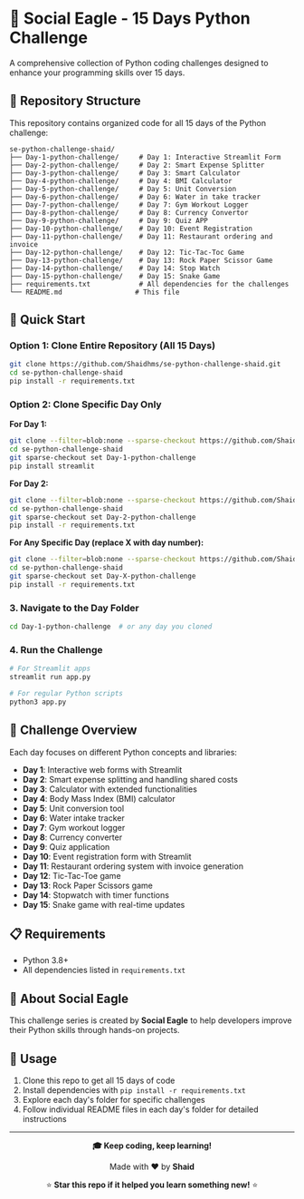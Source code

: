# 🦅 Social Eagle - 15 Days Python Challenge

A comprehensive collection of Python coding challenges designed to enhance your programming skills over 15 days.

## 📁 Repository Structure

This repository contains organized code for all 15 days of the Python challenge:

```
se-python-challenge-shaid/
├── Day-1-python-challenge/     # Day 1: Interactive Streamlit Form
├── Day-2-python-challenge/     # Day 2: Smart Expense Splitter
├── Day-3-python-challenge/     # Day 3: Smart Calculator
├── Day-4-python-challenge/     # Day 4: BMI Calculator
├── Day-5-python-challenge/     # Day 5: Unit Conversion 
├── Day-6-python-challenge/     # Day 6: Water in take tracker
├── Day-7-python-challenge/     # Day 7: Gym Workout Logger
├── Day-8-python-challenge/     # Day 8: Currency Convertor
├── Day-9-python-challenge/     # Day 9: Quiz APP
├── Day-10-python-challenge/    # Day 10: Event Registration
├── Day-11-python-challenge/    # Day 11: Restaurant ordering and invoice
├── Day-12-python-challenge/    # Day 12: Tic-Tac-Toc Game
├── Day-13-python-challenge/    # Day 13: Rock Paper Scissor Game
├── Day-14-python-challenge/    # Day 14: Stop Watch
├── Day-15-python-challenge/    # Day 15: Snake Game
├── requirements.txt            # All dependencies for the challenges
└── README.md                  # This file
```

## 🚀 Quick Start

### Option 1: Clone Entire Repository (All 15 Days)
```bash
git clone https://github.com/Shaidhms/se-python-challenge-shaid.git
cd se-python-challenge-shaid
pip install -r requirements.txt
```

### Option 2: Clone Specific Day Only
**For Day 1:**
```bash
git clone --filter=blob:none --sparse-checkout https://github.com/Shaidhms/se-python-challenge-shaid.git
cd se-python-challenge-shaid
git sparse-checkout set Day-1-python-challenge
pip install streamlit
```

**For Day 2:**
```bash
git clone --filter=blob:none --sparse-checkout https://github.com/Shaidhms/se-python-challenge-shaid.git
cd se-python-challenge-shaid  
git sparse-checkout set Day-2-python-challenge
pip install -r requirements.txt
```

**For Any Specific Day (replace X with day number):**
```bash
git clone --filter=blob:none --sparse-checkout https://github.com/Shaidhms/se-python-challenge-shaid.git
cd se-python-challenge-shaid
git sparse-checkout set Day-X-python-challenge
pip install -r requirements.txt
```

### 3. Navigate to the Day Folder
```bash
cd Day-1-python-challenge  # or any day you cloned
```

### 4. Run the Challenge
```bash
# For Streamlit apps
streamlit run app.py

# For regular Python scripts  
python3 app.py
```

## 🎯 Challenge Overview

Each day focuses on different Python concepts and libraries:

- **Day 1**: Interactive web forms with Streamlit  
- **Day 2**: Smart expense splitting and handling shared costs  
- **Day 3**: Calculator with extended functionalities  
- **Day 4**: Body Mass Index (BMI) calculator  
- **Day 5**: Unit conversion tool  
- **Day 6**: Water intake tracker  
- **Day 7**: Gym workout logger  
- **Day 8**: Currency converter  
- **Day 9**: Quiz application  
- **Day 10**: Event registration form with Streamlit  
- **Day 11**: Restaurant ordering system with invoice generation  
- **Day 12**: Tic-Tac-Toe game  
- **Day 13**: Rock Paper Scissors game  
- **Day 14**: Stopwatch with timer functions  
- **Day 15**: Snake game with real-time updates  


## 📋 Requirements

- Python 3.8+
- All dependencies listed in `requirements.txt`

## 🤝 About Social Eagle

This challenge series is created by **Social Eagle** to help developers improve their Python skills through hands-on projects.

## 📝 Usage

1. Clone this repo to get all 15 days of code
2. Install dependencies with `pip install -r requirements.txt`
3. Explore each day's folder for specific challenges
4. Follow individual README files in each day's folder for detailed instructions

---
<div align="center">

**🎓 Keep coding, keep learning!**

Made with ❤️ by **Shaid**

⭐ **Star this repo if it helped you learn something new!** ⭐

</div>

